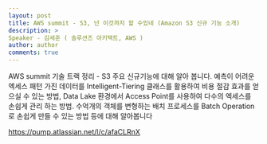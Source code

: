 ```yaml
---
layout: post
title: AWS summit - S3, 넌 이것까지 할 수있네 (Amazon S3 신규 기능 소개)
description: >
Speaker - 김세준 ( 솔루션즈 아키텍트, AWS )
author: author
comments: true
---
```


AWS summit 기술 트랙 정리 - S3 주요 신규기능에 대해 알아 봅니다. 예측이 어려운 엑세스 패턴 가진 데이터를 Intelligent-Tiering 클래스를 활용하여 비용 절감 효과를 얻으실 수 있는 방법, Data Lake 환경에서 Access Point를 사용하여 다수의 엑세스를 손쉽게 관리 하는 방법. 수억개의 객체를 변형하는 배치 프로세스를 Batch Operation로 손쉽게 만들 수 있는 방법 등에 대해 알아봅니다

https://pump.atlassian.net/l/c/afaCLRnX

